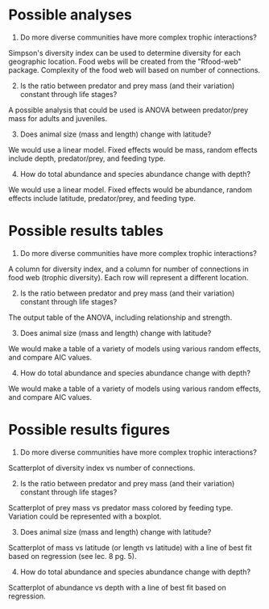 # Possible analyses

1) Do more diverse communities have more complex trophic interactions?

Simpson's diversity index can be used to determine diversity for each geographic location. Food webs will be created from the "Rfood-web" package. Complexity of the food web will based on number of connections.

2) Is the ratio between predator and prey mass (and their variation) constant through life stages?

A possible analysis that could be used is ANOVA between predator/prey mass for adults and juveniles.

3) Does animal size (mass and length) change with latitude?

We would use a linear model. Fixed effects would be mass, random effects include depth, predator/prey, and feeding type.

4) How do total abundance and species abundance change with depth?

We would use a linear model. Fixed effects would be abundance, random effects include latitude, predator/prey, and feeding type.

# Possible results tables

1) Do more diverse communities have more complex trophic interactions?

A column for diversity index, and a column for number of connections in food web (trophic diversity). Each row will represent a different location.

2) Is the ratio between predator and prey mass (and their variation) constant through life stages?

The output table of the ANOVA, including relationship and strength.

3) Does animal size (mass and length) change with latitude?

We would make a table of a variety of models using various random effects, and compare AIC values.

4) How do total abundance and species abundance change with depth?

We would make a table of a variety of models using various random effects, and compare AIC values.

# Possible results figures

1) Do more diverse communities have more complex trophic interactions?

Scatterplot of diversity index vs number of connections.

2) Is the ratio between predator and prey mass (and their variation) constant through life stages?

Scatterplot of prey mass vs predator mass colored by feeding type. Variation could be represented with a boxplot.

3) Does animal size (mass and length) change with latitude?

Scatterplot of mass vs latitude (or length vs latitude) with a line of best fit based on regression (see lec. 8 pg. 5).

4) How do total abundance and species abundance change with depth?

Scatterplot of abundance vs depth with a line of best fit based on regression.
